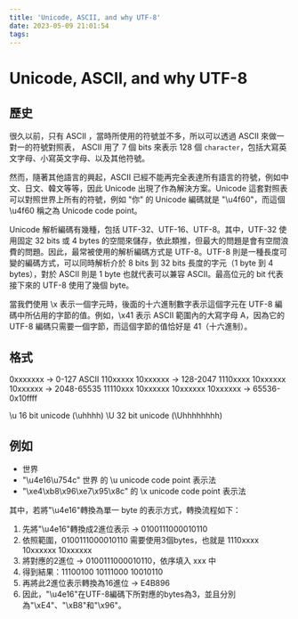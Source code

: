 ```yaml
---
title: 'Unicode, ASCII, and why UTF-8'
date: 2023-05-09 21:01:54
tags:
---
```


# Unicode, ASCII, and why UTF-8

## 歷史

很久以前，只有 ASCII ，當時所使用的符號並不多，所以可以透過 ASCII 來做一對一的符號對照表， ASCII 用了 7 個 bits 來表示 128 個 `character`，包括大寫英文字母、小寫英文字母、以及其他符號。

然而，隨著其他語言的興起，ASCII 已經不能再完全表達所有語言的符號，例如中文、日文、韓文等等，因此 Unicode 出現了作為解決方案。Unicode 這套對照表可以對照世界上所有的符號，例如 "你" 的 Unicode 編碼就是 "\u4f60"，而這個 \u4f60 稱之為 Unicode code point。

Unicode 解析編碼有幾種，包括 UTF-32、UTF-16、UTF-8。其中，UTF-32 使用固定 32 bits 或 4 bytes 的空間來儲存，依此類推，但最大的問題是會有空間浪費的問題。因此，最常被使用的解析編碼方式是 UTF-8。UTF-8 則是一種長度可變的編碼方式，可以同時解析介於 8 bits 到 32 bits 長度的字元（1 byte 到 4 bytes），對於 ASCII 則是 1 byte 也就代表可以兼容 ASCII。最高位元的 bit 代表接下來的 UTF-8 使用了幾個 byte。

當我們使用 \x 表示一個字元時，後面的十六進制數字表示這個字元在 UTF-8 編碼中所佔用的字節的值。例如，\x41 表示 ASCII 範圍內的大寫字母 A，因為它的 UTF-8 編碼只需要一個字節，而這個字節的值恰好是 41（十六進制）。

## 格式

0xxxxxxx                              -> 0-127 ASCII
110xxxxx 10xxxxxx                     -> 128-2047
1110xxxx 10xxxxxx 10xxxxxx            -> 2048-65535
11110xxx 10xxxxxx 10xxxxxx 10xxxxxx   -> 65536-0x10ffff

\u 16 bit unicode (\uhhhh)
\U 32 bit unicode (\Uhhhhhhhh)

## 例如

* 世界
* "\u4e16\u754c" 世界 的 \u unicode code point 表示法
* "\xe4\xb8\x96\xe7\x95\x8c" 的 \x unicode code point 表示法


其中，若將"\u4e16"轉換為單一 byte 的表示方式，轉換流程如下：

1. 先將"\u4e16"轉換成2進位表示 -> 0100111000010110
1. 依照範圍，0100111000010110 需要使用3個bytes，也就是 1110xxxx 10xxxxxx 10xxxxxx
1. 將對應的2進位 -> 0100111000010110，依序填入 xxx 中
1. 得到結果：11100100 10111000 10010110
1. 再將此2進位表示轉換為16進位 -> E4B896
1. 因此，"\u4e16"在UTF-8編碼下所對應的bytes為3，並且分別為"\xE4"、"\xB8"和"\x96"。


